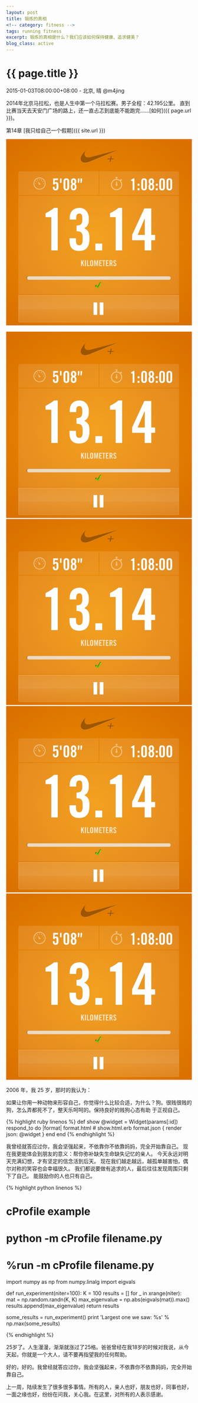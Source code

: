 ```yaml
---
layout: post
title: 锻炼的真相
<!-- category: fitness -->
tags: running fitness
excerpt: 锻炼的真相是什么？我们应该如何保持健康、追求健美？
blog_class: active
---
```


{{ page.title }}
================

<p class="meta">2015-01-03T08:00:00+08:00 - 北京, 晴 @m4jing</p>

2014年北京马拉松，也是人生中第一个马拉松赛。男子全程：42.195公里。
直到比赛当天去天安门广场的路上，还一直忐忑到底能不能跑完……[如何]({{ page.url }})。

第14章 [我只给自己一个假期]({{ site.url }})

![13.14 Kilometers](/images/13-14-km.jpg)

<img src="/images/13-14-km.jpg" alt="13.14 Kilometers" />
<img src="/images/13-14-km.jpg" class="img-responsive" alt="13.14 Kilometers" />
<img src="/images/13-14-km.jpg" class="img-responsive img-thumbnail" alt="13.14 Kilometers" />
<img src="/images/13-14-km.jpg" class="img-responsive img-circle img-thumbnail" alt="13.14 Kilometers" />

2006 年，我 25 岁，那时的我认为：

如果让你用一种动物来形容自己，你觉得什么比较合适，为什么？狗。很贱很贱的狗，怎么弄都死不了，整天乐呵呵的。保持良好的贱狗心态有助 于正视自己。

{% highlight ruby linenos %}
def show
    @widget = Widget(params[:id])
    respond_to do |format|
        format.html # show.html.erb
        format.json { render json: @widget }
    end
end
{% endhighlight %}

我曾经就答应过你，我会坚强起来，不依靠你不依靠妈妈，完全开始靠自己。 现在我更能体会到朋友的意义：帮你弥补缺失生命缺失记忆的亲人。 今天永远对明天充满幻想，才有坚定的信念活到后天。 现在我们越走越远，越孤单越害怕，偶尔对称的笑容也会幸福很久。 我们都说要做有追求的人，最后往往发现周围只剩下了自己。 能鼓励你的人也只有自己。

{% highlight python linenos %}
# cProfile example
# python -m cProfile filename.py
# %run -m cProfile filename.py

import numpy as np
from numpy.linalg import eigvals

def run_experiment(niter=100):
    K = 100
    results = []
    for _ in xrange(niter):
        mat = np.random.randn(K, K)
        max_eigenvalue = np.abs(eigvals(mat)).max()
        results.append(max_eigenvalue)
    return results

some_results = run_experiment()
print 'Largest one we saw: %s' % np.max(some_results)

{% endhighlight %}

25岁了。人生漫漫，渐渐就涨过了25格。爸爸曾经在我18岁的时候对我说，从今天起，你就是一个大人，请不要再指望我的任何帮助。

好的，好的。我曾经就答应过你，我会坚强起来，不依靠你不依靠妈妈，完全开始靠自己。

上一周，陆续发生了很多很多事情。所有的人，亲人也好，朋友也好，同事也好，一面之缘也好，纷纷在问我，关心我。在这里，对所有的人表示感谢。